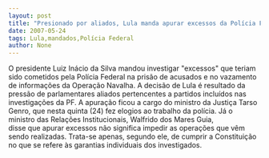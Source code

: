 ```yaml
---
layout: post
title: "Presionado por aliados, Lula manda apurar excessos da Polícia Federal"
date: 2007-05-24
tags: Lula,mandados,Polícia Federal
author: None
---
```

O presidente Luiz In&aacute;cio da Silva mandou investigar &quot;excessos&quot; que teriam sido cometidos pela Pol&iacute;cia Federal na pris&atilde;o de acusados e no vazamento de informa&ccedil;&otilde;es da Opera&ccedil;&atilde;o Navalha.
A&nbsp;decis&atilde;o de Lula&nbsp;&eacute; resultado da press&atilde;o de parlamentares aliados pertencentes a partidos inclu&iacute;dos nas investiga&ccedil;&otilde;es da PF. A apura&ccedil;&atilde;o ficou a cargo do ministro da Justi&ccedil;a Tarso Genro, que nesta quinta (24) fez elogios ao trabalho da pol&iacute;cia.
J&aacute; o ministro das Rela&ccedil;&otilde;es&nbsp;Institucionais, Walfrido dos Mares Guia, disse&nbsp;que&nbsp;apurar excessos n&atilde;o significa impedir as opera&ccedil;&otilde;es que v&ecirc;m sendo realizadas. Trata-se apenas, segundo ele, de&nbsp;cumprir a Constitui&ccedil;&atilde;o no que se refere &agrave;s garantias individuais dos investigados. 